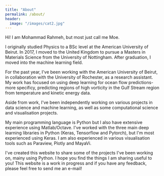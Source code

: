 ```yaml
---
title: "About"
permalink: /about/
header:
  image: "/images/cat2.jpg"
---
```


Hi! I am Mohammad Rahmeh, but most just call me Moe.

I originally studied Physics to a BSc level at the American University of Beirut. In 2017, I moved to the United Kingdom to pursue a Masters in Materials Science from the University of Nottingham. After graduation, I moved into the machine learning field.

For the past year, I've been working with the American University of Beirut, in collaboration with the University of Rochester, as a research assistant. My work has focused on using deep learning for ocean flow predictions- more specificy, predicting regions of high vorticity in the Gulf Stream region from temperature and kinetic energy data.

Aside from work, I've been independently working on various projects in data science and machine learning, as well as some computational science and visualisation projects.

My main programming language is Python but I also have extensive experience using Matlab/Octave. I've worked with the three main deep learning libraries in Python (Keras, Tensorflow and Pytorch), but I'm most experienced using Keras. I am also experienced in various visualisation tools such as Paraview, Plotly and MayaVi.

I've created this website to share some of the projects I've been working on, mainy using Python. I hope you find the things I am sharing useful to you! This website is a work in progress and if you have any feedback, please feel free to send me an e-mail!




